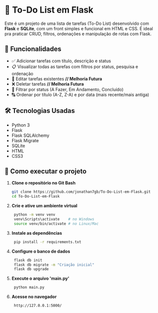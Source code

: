 # 📝 To-Do List em Flask

Este é um projeto de uma lista de tarefas (To-Do List) desenvolvido com **Flask** e **SQLite**, com um front simples e funcional em HTML e CSS. É ideal pra praticar CRUD, filtros, ordenações e manipulação de rotas com Flask.

## 📌 Funcionalidades

- ✅ Adicionar tarefas com título, descrição e status
- 📋 Visualizar todas as tarefas com filtros por status, pesquisa e ordenação
- 📝 Editar tarefas existentes **// Melhoria Futura**
- ❌ Deletar tarefas **// Melhoria Futura**
- 🔎 Filtrar por status (A Fazer, Em Andamento, Concluído)
- 🔠 Ordenar por título (A-Z, Z-A) e por data (mais recente/mais antiga)

## 🛠️ Tecnologias Usadas
- Python 3
- Flask
- Flask SQLAlchemy
- Flask Migrate
- SQLite
- HTML
- CSS3 


## 🚀 Como executar o projeto

1. **Clone o repositório no Git Bash**
   ```bash
   git clone https://github.com/jonathan7gb/To-Do-List-em-Flask.git
   cd To-Do-List-em-Flask
   ```
   
2. **Crie e ative um ambiente virtual**
   ```bash
    python -m venv venv
    venv\Scripts\activate    # no Windows
    source venv/bin/activate # no Linux/Mac
   ```
   
3. **Instale as dependências**
   ```bash
    pip install -r requirements.txt
   ```
   
4. **Configure o banco de dados**
   ```bash
    flask db init
    flask db migrate -m "Criação inicial"
    flask db upgrade
   ```
   
5. **Execute o arquivo 'main.py'**
   ```bash
    python main.py
   ```
   
6. **Acesse no navegador**
   ```bash
    http://127.0.0.1:5000/
   ```

